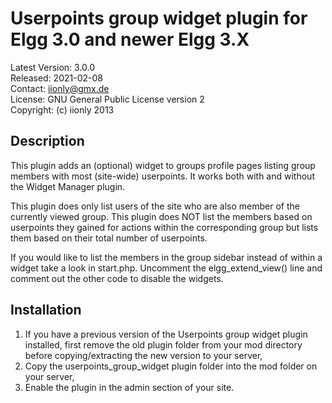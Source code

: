 Userpoints group widget plugin for Elgg 3.0 and newer Elgg 3.X
==============================================================

Latest Version: 3.0.0  
Released: 2021-02-08  
Contact: iionly@gmx.de  
License: GNU General Public License version 2  
Copyright: (c) iionly 2013


Description
-----------

This plugin adds an (optional) widget to groups profile pages listing group members with most (site-wide) userpoints. It works both with and without the Widget Manager plugin.

This plugin does only list users of the site who are also member of the currently viewed group. This plugin does NOT list the members based on userpoints they gained for actions within the corresponding group but lists them based on their total number of userpoints.

If you would like to list the members in the group sidebar instead of within a widget take a look in start.php. Uncomment the elgg_extend_view() line and comment out the other code to disable the widgets.


Installation
------------

1. If you have a previous version of the Userpoints group widget plugin installed, first remove the old plugin folder from your mod directory before copying/extracting the new version to your server,
2. Copy the userpoints_group_widget plugin folder into the mod folder on your server,
3. Enable the plugin in the admin section of your site.
